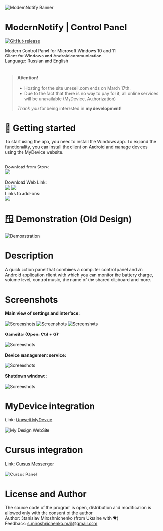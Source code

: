 ![ModernNotify Banner](https://unesell.com/modernnotify/images/software/banner.png#light)

# ModernNotify | Control Panel
[![GitHub release](https://img.shields.io/github/release/Stamir36/ModernNotify/all.svg)](https://github.com/Stamir36/ModernNotify/releases)

Modern Control Panel for Microsoft Windows 10 and 11<br>
Client for Windows and Android communication<br>
Language: Russian and English<br><br>

> #### Attention!
>
> - Hosting for the site unesell.com ends on March 17th.
> - Due to the fact that there is no way to pay for it, all online services will be unavailable (MyDevice, Authorization).
> 
>  *Thank you* for being interested in **my development!**

# 🚀 Getting started
To start using the app, you need to install the Windows app. To expand the functionality, you can install the client on Android and manage devices using the MyDevice website.<br><br>

Download from Store:<br>
<a href="https://www.microsoft.com/store/apps/9PJH1QSV3KV6"><img src="https://unesell.com/modernnotify/images/software/ms-store.png"></a>
<br>
<br>
Download Web Link:<br>
<a href="https://github.com/Stamir36/ModernNotify/releases/"><img src="https://unesell.com/modernnotify/images/software/github-download.png"></a>
<a href="https://unesell.com/modernnotify/download/"><img src="https://unesell.com/modernnotify/images/software/site-download.png"></a>
<br>
Links to add-ons:
<br>
<a href="https://unesell.com/app/mydevice/"><img src="https://unesell.com/modernnotify/images/software/link-mydevice.png"></a>
<br>

# 🪟 Demonstration (Old Design)
![Demonstration](https://unesell.com/modernnotify/images/software/demo-gif-min.gif)

# Description
A quick action panel that combines a computer control panel and an Android application client with which you can monitor the battery charge, volume level, control music, the name of the shared clipboard and more.

# Screenshots
__Main view of settings and interface:__
<br><br>
![Screenshots](https://unesell.com/modernnotify/images/app/classic02.png)
![Screenshots](https://unesell.com/modernnotify/images/software/Screen%201.png)
![Screenshots](https://unesell.com/modernnotify/images/software/Screen%202.png)
<br><br>
__GameBar (Open: Ctrl + G):__
<br><br>
![Screenshots](https://i.ibb.co/RhKQR89/13.png)
<br><br>
__Device management service:__
<br><br>
![Screenshots](https://unesell.com/modernnotify/images/app/app-mydevice.jpg)
<br><br>
__Shutdown window::__
<br><br>
![Screenshots](https://unesell.com/modernnotify/images/app/app-shutdown.png)

# MyDevice integration
Link: <a href="https://unesell.com/app/mydevice/">Unesell MyDevice</a>
<br><br>
![My Design WebSite](https://i.ibb.co/qR3CnzG/image.png)

# Cursus integration
Link: <a href="https://unesell.com/app/cursus/">Cursus Messenger</a>
<br><br>
![Cursus Panel](https://unesell.com/modernnotify/images/software/Screen%203.png)

# License and Author
The source code of the program is open, distribution and modification is allowed only with the consent of the author.<br>
Author: Stanislav Miroshnichenko (from Ukraine with ❤️) <br>
Feedback: s.miroshnichenko.mail@gmail.com<br>
